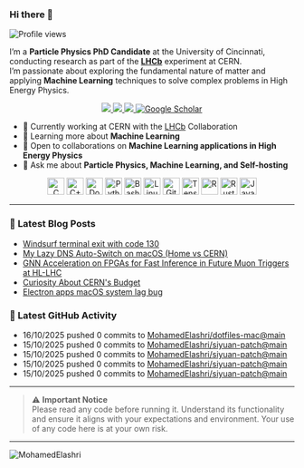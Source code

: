 ### Hi there 👋

<p align="left">
  <img src="https://komarev.com/ghpvc/?username=MohamedElashri&style=flat-square" alt="Profile views" />
</p>

I’m a **Particle Physics PhD Candidate** at the University of Cincinnati, conducting research as part of the **[LHCb](https://home.cern/science/experiments/lhcb)** experiment at CERN.  
I’m passionate about exploring the fundamental nature of matter and applying **Machine Learning** techniques to solve complex problems in High Energy Physics.



<p align="center">
  <a href="https://melashri.net/">
    <img src="https://img.shields.io/badge/Website-melashri.net-blue?logo=google-chrome&logoColor=white" />
  </a>
  <a href="https://linkedin.com/in/elashri">
    <img src="https://img.shields.io/badge/LinkedIn-elashri-blue?logo=linkedin&logoColor=white" />
  </a>
  <a href="https://keybase.io/melashri">
    <img src="https://img.shields.io/badge/Keybase-melashri-orange?logo=keybase&logoColor=white" />
  </a>
  <a href="https://scholar.google.com/citations?user=XtPg3SIAAAAJ&hl=en">
    <img src="https://img.shields.io/badge/Google%20Scholar-Mohamed Elashri-blue?logo=google-scholar" alt="Google Scholar"/>
  </a>

</p>



- 🔭 Currently working at CERN with the [LHCb](https://home.cern/science/experiments/lhcb) Collaboration  
- 🌱 Learning more about **Machine Learning**  
- 👯 Open to collaborations on **Machine Learning applications in High Energy Physics**  
- 💬 Ask me about **Particle Physics, Machine Learning, and Self-hosting**  




<div align="center">
  <img src="https://profilinator.rishav.dev/skills-assets/c-original.svg" alt="C" height="30" />
  <img src="https://profilinator.rishav.dev/skills-assets/cplusplus-original.svg" alt="C++" height="30" />
  <img src="https://profilinator.rishav.dev/skills-assets/docker-original-wordmark.svg" alt="Docker" height="30" />
  <img src="https://profilinator.rishav.dev/skills-assets/python-original.svg" alt="Python" height="30" />
  <img src="https://profilinator.rishav.dev/skills-assets/gnu_bash-icon.svg" alt="Bash" height="30" />
  <img src="https://profilinator.rishav.dev/skills-assets/linux-original.svg" alt="Linux" height="30" />
  <img src="https://profilinator.rishav.dev/skills-assets/git-scm-icon.svg" alt="Git" height="30" />
  <img src="https://profilinator.rishav.dev/skills-assets/tensorflow-icon.svg" alt="TensorFlow" height="30" />
  <img src="https://profilinator.rishav.dev/skills-assets/r.svg" alt="R" height="30" />
  <img src="https://profilinator.rishav.dev/skills-assets/rust-plain.svg" alt="Rust" height="30" />
  <img src="https://profilinator.rishav.dev/skills-assets/javascript-original.svg" alt="JavaScript" height="30" />
</div>

---

### 📌 Latest Blog Posts
<!-- BLOG-POST-LIST:START -->

- [Windsurf terminal exit with code 130](https://blog.melashri.net/micro/windsruf-exit-130/)
- [My Lazy DNS Auto-Switch on macOS (Home vs CERN)](https://blog.melashri.net/micro/macos-dns-auto-switch-cern/)
- [GNN Acceleration on FPGAs for Fast Inference in Future Muon Triggers at HL-LHC](https://blog.melashri.net/links/gnn-fpga-hl-lhc/)
- [Curiosity About CERN's Budget](https://blog.melashri.net/posts/cern-budget-trends/)
- [Electron apps macOS system lag bug](https://blog.melashri.net/micro/electon-apps-bug/)

<!-- BLOG-POST-LIST:END -->

### 📌 Latest GitHub Activity
<!-- ACTIVITY:START -->
- 16/10/2025 pushed 0 commits to [MohamedElashri/dotfiles-mac@main](https://github.com/MohamedElashri/dotfiles-mac/compare/a02d6d070093a89fcbe5976850d2993d40d28a4e...8474f94032f28ef6f46c597d56acd9fc7078f349)
- 15/10/2025 pushed 0 commits to [MohamedElashri/siyuan-patch@main](https://github.com/MohamedElashri/siyuan-patch/compare/9aa3773568bd94b37bf4d7b98b67818ad7aca4ec...abdd9c701a9552fca3fc0bc96c1b1e5d05a7e1ce)
- 15/10/2025 pushed 0 commits to [MohamedElashri/siyuan-patch@main](https://github.com/MohamedElashri/siyuan-patch/compare/006a9abe533892411cd5a2368667b9ce566c929d...9aa3773568bd94b37bf4d7b98b67818ad7aca4ec)
- 15/10/2025 pushed 0 commits to [MohamedElashri/siyuan-patch@main](https://github.com/MohamedElashri/siyuan-patch/compare/7ceb5ae1f80d9436f717d4dcee9a25545b8967c7...006a9abe533892411cd5a2368667b9ce566c929d)
- 15/10/2025 pushed 0 commits to [MohamedElashri/siyuan-patch@main](https://github.com/MohamedElashri/siyuan-patch/compare/131fafb46dca3358c6723453ff9ea636c9906d39...7ceb5ae1f80d9436f717d4dcee9a25545b8967c7)
<!-- ACTIVITY:END -->

---

> ⚠️ **Important Notice**  
> Please read any code before running it. Understand its functionality and ensure it aligns with your expectations and environment. Your use of any code here is at your own risk.

---

<p>
  <img align="left" src="https://github-readme-stats.vercel.app/api/top-langs/?username=MohamedElashri&layout=compact&hide=jupyter%20notebook,php,html,javascript,css,scss,nsis,less,mathematica&langs_count=8" alt="MohamedElashri" />
</p>
